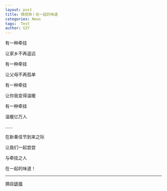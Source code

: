 ```yaml
---
layout: post
title: 微视频丨在一起的味道
categories: News
tags:  Test
author: GZY
---
```


有一种牵挂

让家乡不再遥远

有一种牵挂

让父母不再孤单

有一种牵挂

让你我变得温暖

有一种牵挂

温暖亿万人

……

在新春佳节到来之际

让我们一起尝尝

与牵挂之人

在一起的味道！

*****

摘自[链接](https://new.qq.com/omn/20190131/20190131A056QA.html)